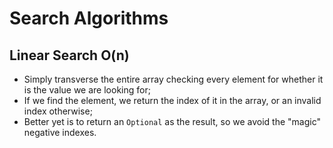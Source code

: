 # Search Algorithms
## Linear Search O(n)
- Simply transverse the entire array checking every element for whether it is the value we are
  looking for;
- If we find the element, we return the index of it in the array, or an invalid index otherwise;
- Better yet is to return an `Optional` as the result, so we avoid the "magic" negative indexes.

##


